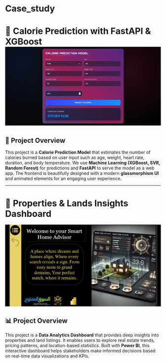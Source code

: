 # Case_study

# 🚀 Calorie Prediction with FastAPI & XGBoost ![Calorie Prediction UI](./Screenshot%202025-02-26%20205531.png)

## 📖 Project Overview
This project is a **Calorie Prediction Model** that estimates the number of calories burned based on user input such as age, weight, heart rate, duration, and body temperature. We use **Machine Learning (XGBoost, SVR, Random Forest)** for predictions and **FastAPI** to serve the model as a web app. The frontend is beautifully designed with a modern **glassmorphism UI** and animated elements for an engaging user experience.

---

# 🏡 Properties & Lands Insights Dashboard

![Dashboard Screenshot](./Screenshot%202025-05-04%20104657.png)

## 📊 Project Overview  
This project is a **Data Analytics Dashboard** that provides deep insights into properties and land listings. It enables users to explore real estate trends, pricing patterns, and location-based statistics. Built with **Power BI**, this interactive dashboard helps stakeholders make informed decisions based on real-time data visualizations and KPIs.
